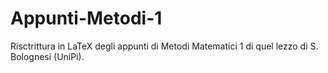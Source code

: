 # Appunti-Metodi-1

Risctrittura in LaTeX degli appunti di Metodi Matematici 1 di quel lezzo di S. Bolognesi (UniPi).
